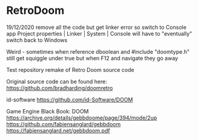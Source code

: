 # RetroDoom
19/12/2020
remove all the code but get linker error so switch to Console app
Project properties | Linker | System | Console
will have to "eventually" switch back to Windows

Weird - sometimes when reference dboolean and #include "doomtype.h"
still get squiggle under true but when F12 and navigate they go away



Test repository remake of Retro Doom source code

Original source code can be found here:
https://github.com/bradharding/doomretro

id-software
https://github.com/id-Software/DOOM

Game Engine Black Book: DOOM
https://archive.org/details/gebbdoome/page/394/mode/2up
https://github.com/fabiensanglard/gebbdoom
https://fabiensanglard.net/gebbdoom.pdf